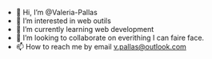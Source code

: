 - 👋 Hi, I’m @Valeria-Pallas
- 👀 I’m interested in web outils
- 🌱 I’m currently learning web development
- 💞️ I’m looking to collaborate on everithing I can faire face.
- 📫 How to reach me by email v.pallas@outlook.com

<!---
Valeria-Pallas/Valeria-Pallas is a ✨ special ✨ repository because its `README.md` (this file) appears on your GitHub profile.
You can click the Preview link to take a look at your changes.
--->
